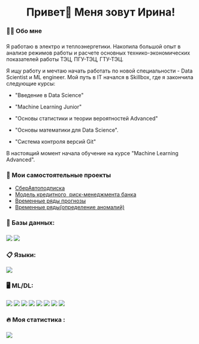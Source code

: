 
###

<h1 align="center">Привет👋 Меня зовут Ирина!</h1>

###

<h3 align="left">👩‍💻  Обо мне</h3>

###

<p align="left"> Я работаю в электро и теплоэнергетики. Накопила большой опыт в анализе режимов работы и расчете основных технико-экономических показателей работы ТЭЦ, ПГУ-ТЭЦ, ГТУ-ТЭЦ. 
  
  Я ищу работу и мечтаю начать работать по новой специальности -  Data Scientist и ML engineer. Мой путь в IT начался в Skillbox, где я закончила следующие курсы:
  
  - "Введение в Data Science"
    
  - "Machine Learning Junior"
    
  - "Основы статистики и теории вероятностей Advanced"
    
  - "Основы математики для Data Science".

  - "Система контроля версий Git"

  В настоящий момент начала обучение на курсе  "Machine Learning Advanced".</p>

###
<h3 align="left">📕 Мои самостоятельные проекты</h3>

- [СберАвтоподписка](https://github.com/yozhik94/Project_1)
- [Модель кредитного  риск-менеджмента банка](https://github.com/yozhik94/Project_2)
- [Временные ряды прогнозы](https://github.com/yozhik94/Project_3)
- [Временные ряды(определение аномалий)](https://github.com/yozhik94/Project_4)
  
###

<h3 align="left">💾 Базы данных:</h3>

###

<div align="left">
  <img src="https://img.shields.io/badge/mysql-4479A1.svg?style=for-the-badge&logo=mysql&logoColor=white"  />
  <img src="https://img.shields.io/badge/postgres-%23316192.svg?style=for-the-badge&logo=postgresql&logoColor=white"   />

###

<h3 align="left">📋 Языки:</h3>

  <div align="left">
    <img src="https://img.shields.io/badge/python-3670A0?style=for-the-badge&logo=python&logoColor=ffdd54"  />

    
###  
<h3 align="left">🖥️ ML/DL:</h3>

###

<div align="left">
  <img src="https://img.shields.io/badge/pandas-%23150458.svg?style=for-the-badge&logo=pandas&logoColor=white"  />
  <img src="https://img.shields.io/badge/numpy-%23013243.svg?style=for-the-badge&logo=numpy&logoColor=white"  />
  <img src="https://img.shields.io/badge/SciPy-%230C55A5.svg?style=for-the-badge&logo=scipy&logoColor=%white"  />
  <img src="https://img.shields.io/badge/Plotly-%233F4F75.svg?style=for-the-badge&logo=plotly&logoColor=white"  />
  <img src="https://img.shields.io/badge/Matplotlib-%23ffffff.svg?style=for-the-badge&logo=Matplotlib&logoColor=black"  />
  <img src="https://img.shields.io/badge/scikit--learn-%23F7931E.svg?style=for-the-badge&logo=scikit-learn&logoColor=white"  />
  <img src="https://img.shields.io/badge/Keras-%23D00000.svg?style=for-the-badge&logo=Keras&logoColor=white"  />
  <img src="https://img.shields.io/badge/TensorFlow-%23FF6F00.svg?style=for-the-badge&logo=TensorFlow&logoColor=white"  />

###

<h3 align="left">🔥   Моя статистика :</h3>

###

![](https://komarev.com/ghpvc/?username=your-github-yozhik94&color=green)
